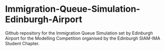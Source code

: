 # Immigration-Queue-Simulation-Edinburgh-Airport
Github repository for the Immigration Queue Simulation set by Edinburgh Airport for the Modelling Competition organised by the Edinburgh SIAM-IMA Student Chapter.
